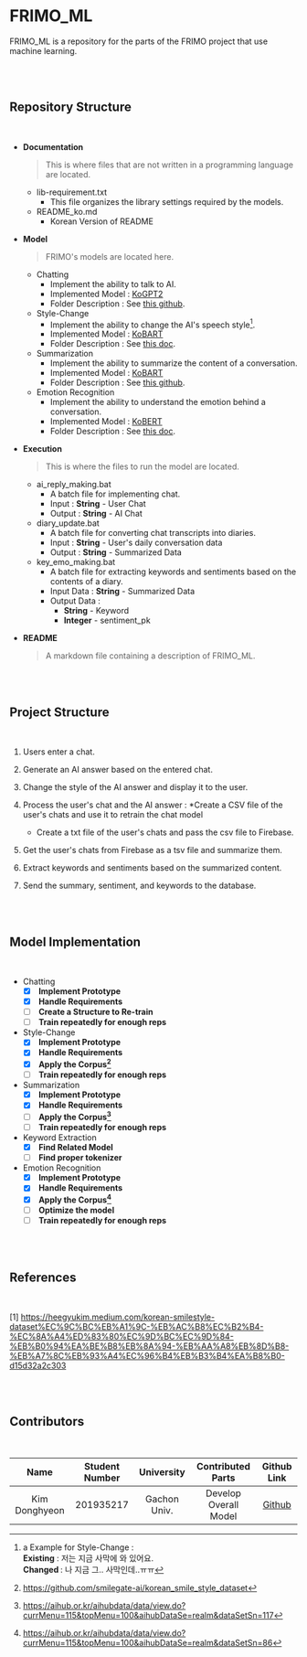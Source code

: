 # FRIMO_ML

FRIMO_ML is a repository for the parts of the FRIMO project that use machine learning.

<br> <br>

## <b> Repository Structure </b>

<br>

* <b> Documentation </b>
    > This is where files that are not written in a programming language are located.
    * lib-requirement.txt
        * This file organizes the library settings required by the models.
    * README_ko.md
        * Korean Version of README
* <b> Model </b>
    > FRIMO's models are located here.
    * Chatting
        * Implement the ability to talk to AI.
        * Implemented Model : [KoGPT2](https://github.com/SKT-AI/KoGPT2)
        * Folder Description : See [this github](https://github.com/haven-jeon/KoGPT2-chatbot).
    * Style-Change
        * Implement the ability to change the AI's speech style[^1].
        * Implemented Model : [KoBART](https://github.com/SKT-AI/KoBART)
        * Folder Description : See [this doc]().
    * Summarization
        * Implement the ability to summarize the content of a conversation.
        * Implemented Model : [KoBART](https://github.com/SKT-AI/KoBART)
        * Folder Description : See [this github](https://github.com/seujung/KoBART-summarization).
    * Emotion Recognition
        * Implement the ability to understand the emotion behind a conversation.
        * Implemented Model : [KoBERT]()
        * Folder Description : See [this doc]().

* <b> Execution </b>
    > This is where the files to run the model are located.
    * ai_reply_making.bat
        * A batch file for implementing chat.
        * Input : <b>String</b> - User Chat
        * Output : <b>String</b> - AI Chat
    * diary_update.bat
        * A batch file for converting chat transcripts into diaries.
        * Input : <b>String</b> - User's daily conversation data
        * Output : <b>String</b> - Summarized Data
    * key_emo_making.bat
        * A batch file for extracting keywords and sentiments based on the contents of a diary.
        * Input Data : <b>String</b> - Summarized Data
        * Output Data : 
            * <b>String</b> - Keyword
            * <b>Integer</b> - sentiment_pk

* <b> README </b>
    > A markdown file containing a description of FRIMO_ML.

<br> <br>

## <b> Project Structure </b>

<br>

1. Users enter a chat.

2. Generate an AI answer based on the entered chat.

3. Change the style of the AI answer and display it to the user.

4. Process the user's chat and the AI answer :
    *Create a CSV file of the user's chats and use it to retrain the chat model
    * Create a txt file of the user's chats and pass the csv file to Firebase.

5. Get the user's chats from Firebase as a tsv file and summarize them.

6. Extract keywords and sentiments based on the summarized content.

7. Send the summary, sentiment, and keywords to the database.

<br> <br>

## <b> Model Implementation </b>

<br>

* Chatting
    * [X] <b> Implement Prototype </b>
    * [X] <b> Handle Requirements </b>
    * [ ] <b> Create a Structure to Re-train </b>
    * [ ] <b> Train repeatedly for enough reps </b>
    
* Style-Change
    * [X] <b> Implement Prototype </b>
    * [X] <b> Handle Requirements </b>
    * [X] <b> Apply the Corpus[^2] </b>
    * [ ] <b> Train repeatedly for enough reps </b>
    
* Summarization
    * [X] <b> Implement Prototype </b>
    * [X] <b> Handle Requirements </b>
    * [ ] <b> Apply the Corpus[^3] </b>
    * [ ] <b> Train repeatedly for enough reps </b>
    
* Keyword Extraction
    * [X] <b> Find Related Model</b>
    * [ ] <b> Find proper tokenizer </b>
    
* Emotion Recognition
    * [X] <b> Implement Prototype </b>
    * [X] <b> Handle Requirements </b>
    * [X] <b> Apply the Corpus[^4] </b>
    * [ ] <b> Optimize the model </b>
    * [ ] <b> Train repeatedly for enough reps </b>

<br> <br>

## <b> References </b>

<br>

[1] https://heegyukim.medium.com/korean-smilestyle-dataset%EC%9C%BC%EB%A1%9C-%EB%AC%B8%EC%B2%B4-%EC%8A%A4%ED%83%80%EC%9D%BC%EC%9D%84-%EB%B0%94%EA%BE%B8%EB%8A%94-%EB%AA%A8%EB%8D%B8-%EB%A7%8C%EB%93%A4%EC%96%B4%EB%B3%B4%EA%B8%B0-d15d32a2c303

[^1]: a Example for Style-Change : <br>
<b>Existing</b> : 저는 지금 사막에 와 있어요. <br>
<b>Changed </b> : 나 지금 그.. 사막인데..ㅠㅠ

[^2]: https://github.com/smilegate-ai/korean_smile_style_dataset

[^3]: https://aihub.or.kr/aihubdata/data/view.do?currMenu=115&topMenu=100&aihubDataSe=realm&dataSetSn=117

[^4]: https://aihub.or.kr/aihubdata/data/view.do?currMenu=115&topMenu=100&aihubDataSe=realm&dataSetSn=86

<br> <br>

## <b> Contributors </b>

<br>

| Name | Student Number | University | Contributed Parts | Github Link |
| :---: | :---: | :---: | :---: | :---: |
|Kim Donghyeon | 201935217 | Gachon Univ. | Develop Overall Model | [Github](https://github.com/eastlighting1) |

